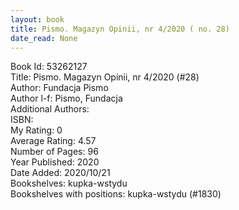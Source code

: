 ```yaml
---
layout: book
title: Pismo. Magazyn Opinii, nr 4/2020 ( no. 28)
date_read: None
---
```


Book Id: 53262127<br />
Title: Pismo. Magazyn Opinii, nr 4/2020 (#28)<br />
Author: Fundacja Pismo<br />
Author l-f: Pismo, Fundacja<br />
Additional Authors: <br />
ISBN: <br />
My Rating: 0<br />
Average Rating: 4.57<br />
Number of Pages: 96<br />
Year Published: 2020<br />
Date Added: 2020/10/21<br />
Bookshelves: kupka-wstydu<br />
Bookshelves with positions: kupka-wstydu (#1830)<br />

